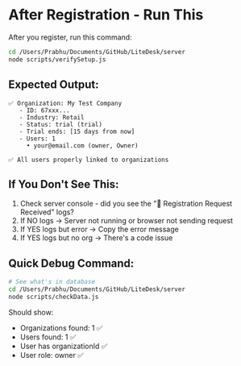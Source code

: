 # After Registration - Run This

After you register, run this command:

```bash
cd /Users/Prabhu/Documents/GitHub/LiteDesk/server
node scripts/verifySetup.js
```

## Expected Output:

```
✅ Organization: My Test Company
   - ID: 67xxx...
   - Industry: Retail
   - Status: trial (trial)
   - Trial ends: [15 days from now]
   - Users: 1
     • your@email.com (owner, Owner)

✅ All users properly linked to organizations
```

## If You Don't See This:

1. Check server console - did you see the "📝 Registration Request Received" logs?
2. If NO logs → Server not running or browser not sending request
3. If YES logs but error → Copy the error message
4. If YES logs but no org → There's a code issue

## Quick Debug Command:

```bash
# See what's in database
cd /Users/Prabhu/Documents/GitHub/LiteDesk/server
node scripts/checkData.js
```

Should show:
- Organizations found: 1 ✅
- Users found: 1 ✅
- User has organizationId ✅
- User role: owner ✅

